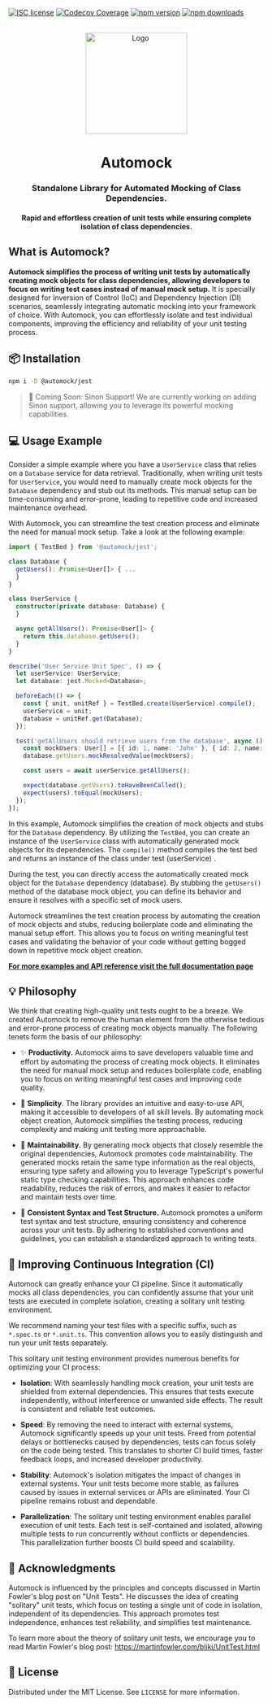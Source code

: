 [![ISC license](http://img.shields.io/badge/license-MIT-brightgreen.svg)](http://opensource.org/licenses/MIT)
[![Codecov Coverage](https://img.shields.io/codecov/c/github/omermorad/automock/master.svg?style=flat-square)](https://codecov.io/gh/omermorad/automock)
[![npm version](https://img.shields.io/npm/v/@automock/jest/latest?label=%40automock%2Fjest)](https://npmjs.org/package/@automock/jest "View this project on npm")
[![npm downloads](https://img.shields.io/npm/dm/@automock/jest.svg?label=%40automock%2Fjest)](https://npmjs.org/package/@automock/jest "View this project on npm")

<p align="center">
  <br/>
  <img width="200" src="https://raw.githubusercontent.com/omermorad/automock/master/logo.png" alt="Logo" />

  <h1 align="center">Automock</h1>

  <h3 align="center">
    Standalone Library for Automated Mocking of Class Dependencies.
  </h3>

  <h4 align="center">
    Rapid and effortless creation of unit tests
    while ensuring complete isolation of class dependencies.
  </h4>
</p>

## What is Automock?

**Automock simplifies the process of writing unit tests by automatically creating mock objects for class dependencies,
allowing developers to focus on writing test cases instead of manual mock setup.** It is specially designed for Inversion
of Control (IoC) and Dependency Injection (DI) scenarios, seamlessly integrating automatic mocking into your framework
of choice. With Automock, you can effortlessly isolate and test individual components, improving the efficiency and
reliability of your unit testing process.

## :package: Installation

```bash
npm i -D @automock/jest
```

> 👷 Coming Soon: Sinon Support! We are currently working on adding Sinon support, allowing you to leverage its powerful mocking capabilities.

## :computer: Usage Example

Consider a simple example where you have a `UserService` class that relies on a `Database` service for data retrieval.
Traditionally, when writing unit tests for `UserService`, you would need to manually create mock objects for the
`Database` dependency and stub out its methods. This manual setup can be time-consuming and error-prone, leading to
repetitive code and increased maintenance overhead.

With Automock, you can streamline the test creation process and eliminate the need for manual mock setup. Take a look at
the following example:

```typescript
import { TestBed } from '@automock/jest';

class Database {
  getUsers(): Promise<User[]> { ...
  }
}

class UserService {
  constructor(private database: Database) {
  }

  async getAllUsers(): Promise<User[]> {
    return this.database.getUsers();
  }
}

describe('User Service Unit Spec', () => {
  let userService: UserService;
  let database: jest.Mocked<Database>;

  beforeEach(() => {
    const { unit, unitRef } = TestBed.create(UserService).compile();
    userService = unit;
    database = unitRef.get(Database);
  });

  test('getAllUsers should retrieve users from the database', async () => {
    const mockUsers: User[] = [{ id: 1, name: 'John' }, { id: 2, name: 'Jane' }];
    database.getUsers.mockResolvedValue(mockUsers);

    const users = await userService.getAllUsers();

    expect(database.getUsers).toHaveBeenCalled();
    expect(users).toEqual(mockUsers);
  });
});
```

In this example, Automock simplifies the creation of mock objects and stubs for the `Database` dependency. By utilizing
the `TestBed`, you can create an instance of the `UserService` class with automatically generated mock objects for its
dependencies. The `compile()` method compiles the test bed and returns an instance of the class under test (userService)
.

During the test, you can directly access the automatically created mock object for the `Database` dependency (database).
By stubbing the `getUsers()` method of the database mock object, you can define its behavior and ensure it resolves with
a specific set of mock users.

Automock streamlines the test creation process by automating the creation of mock objects and stubs, reducing
boilerplate code and eliminating the manual setup effort. This allows you to focus on writing meaningful test cases and
validating the behavior of your code without getting bogged down in repetitive mock object creation.

**[For more examples and API reference visit the full documentation page](https://github.com/automock/automock/blob/master/docs/automock.md)**

## :bulb: Philosophy

We think that creating high-quality unit tests ought to be a breeze. We created Automock to remove the human element
from the otherwise tedious and error-prone process of creating mock objects manually. The following tenets form the
basis of our philosophy:

* ✨ **Productivity.** Automock aims to save developers valuable time and effort by automating the process of creating
  mock objects. It eliminates the need for manual mock setup and reduces boilerplate code, enabling you to focus on
  writing meaningful test cases and improving code quality.


* :rocket: **Simplicity**. The library provides an intuitive and easy-to-use API, making it accessible to developers of
  all skill levels. By automating mock object creation, Automock simplifies the testing process, reducing complexity and
  making unit testing more approachable.


* 🔧 **Maintainability.** By generating mock objects that closely resemble the original dependencies, Automock promotes
  code maintainability. The generated mocks retain the same type information as the real objects, ensuring type safety
  and allowing you to leverage TypeScript's powerful static type checking capabilities. This approach enhances code
  readability, reduces the risk of errors, and makes it easier to refactor and maintain tests over time.


* 📐 **Consistent Syntax and Test Structure.** Automock promotes a uniform test syntax and test structure, ensuring
  consistency and coherence across your unit tests. By adhering to established conventions and guidelines, you can
  establish a standardized approach to writing tests.

## :rocket: Improving Continuous Integration (CI)

Automock can greatly enhance your CI pipeline. Since it automatically mocks all class dependencies, you can confidently
assume that your unit tests are executed in complete isolation, creating a solitary unit testing environment.

We recommend naming your test files with a specific suffix, such as `*.spec.ts` or `*.unit.ts`. This convention allows
you to easily distinguish and run your unit tests separately.

This solitary unit testing environment provides numerous benefits for optimizing your CI process:

* **Isolation**: With seamlessly handling mock creation, your unit tests are shielded from external dependencies. This
  ensures that tests execute independently, without interference or unwanted side effects. The result is consistent and
  reliable test outcomes.


* **Speed**: By removing the need to interact with external systems, Automock significantly speeds up your unit tests.
  Freed from potential delays or bottlenecks caused by dependencies, tests can focus solely on the code being tested.
  This translates to shorter CI build times, faster feedback loops, and increased developer productivity.


* **Stability**: Automock's isolation mitigates the impact of changes in external systems. Your unit tests become more
  stable, as failures caused by issues in external services or APIs are eliminated. Your CI pipeline remains robust and
  dependable.


* **Parallelization**: The solitary unit testing environment enables parallel execution of unit tests. Each test is
  self-contained and isolated, allowing multiple tests to run concurrently without conflicts or dependencies. This
  parallelization further boosts CI build speed and scalability.

## :bookmark_tabs: Acknowledgments

Automock is influenced by the principles and concepts discussed in Martin Fowler's blog post on "Unit Tests". He
discusses the idea of creating "solitary" unit tests, which focus on testing a single unit of code in isolation,
independent of its dependencies. This approach promotes test independence, enhances test reliability, and simplifies
test maintenance.

To learn more about the theory of solitary unit tests, we encourage you to read Martin Fowler's blog
post: https://martinfowler.com/bliki/UnitTest.html

## :scroll: License

Distributed under the MIT License. See `LICENSE` for more information.
